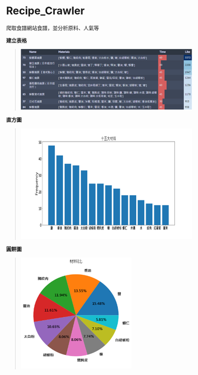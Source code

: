 # Recipe_Crawler
爬取食譜網站食譜，並分析原料、人氣等

**建立表格**
> <img src="https://github.com/LUN000/Recipe_Crawler/blob/main/recipe.png" >

**直方圖**
> <img src=https://github.com/LUN000/Recipe_Crawler/blob/main/Material15.png width=600 height=300>

**圓餅圖**
> <img src=https://github.com/LUN000/Recipe_Crawler/blob/main/Material_Pie.png width=300 height=300>
